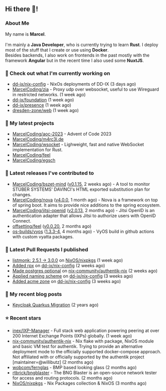 ## Hi there 👋!




### About Me

My name is **Marcel**.
<br><br>
I'm mainly a **Java Developer**, who is currently trying to learn **Rust**. I deploy most of the stuff that I create or use using **Docker**.
<br>
Besides backends, I also work on frontends in the past mostly with the framework **Angular** but in the recent time I also used some **NuxtJS**. 



### 👷 Check out what I'm currently working on

- [dd-ix/nix-config](https://github.com/dd-ix/nix-config) - NixOs deployments of DD-IX (3 days ago)
- [MarcelCoding/zia](https://github.com/MarcelCoding/zia) - Proxy udp over websocket, useful to use Wireguard in restricted networks. (1 week ago)
- [dd-ix/foundation](https://github.com/dd-ix/foundation) (1 week ago)
- [dd-ix/presence](https://github.com/dd-ix/presence) (1 week ago)
- [dresden-zone/web](https://github.com/dresden-zone/web) (1 week ago)

### 🌱 My latest projects

- [MarcelCoding/aoc-2023](https://github.com/MarcelCoding/aoc-2023) - Advent of Code 2023
- [MarcelCoding/m4rc3l.de](https://github.com/MarcelCoding/m4rc3l.de)
- [MarcelCoding/wsocket](https://github.com/MarcelCoding/wsocket) - Lighweight, fast and native WebSocket implementation for Rust.
- [MarcelCoding/feel](https://github.com/MarcelCoding/feel)
- [MarcelCoding/egsch](https://github.com/MarcelCoding/egsch)

### 🔭 Latest releases I've contributed to

- [MarcelCoding/bszet-mind](https://github.com/MarcelCoding/bszet-mind) ([v0.1.15](https://github.com/MarcelCoding/bszet-mind/releases/tag/v0.1.15), 2 weeks ago) - A tool to monitor STÜBER SYSTEMS&#39; DAVINCI&#39;s HTML exported substitution plan for changes.
- [MarcelCoding/nova](https://github.com/MarcelCoding/nova) ([v4.0.0](https://github.com/MarcelCoding/nova/releases/tag/v4.0.0), 1 month ago) - Nova is a framework on top of spring boot. It aims to provide nice additions to the spring ecosystem.
- [MarcelCoding/jitsi-openid](https://github.com/MarcelCoding/jitsi-openid) ([v2.0.13](https://github.com/MarcelCoding/jitsi-openid/releases/tag/v2.0.13), 2 months ago) - Jitsi OpenID is an authentication adapter that allows Jitsi to authorize users with OpenID Connect.
- [offsetting/feel](https://github.com/offsetting/feel) ([v0.0.20](https://github.com/offsetting/feel/releases/tag/v0.0.20), 2 months ago)
- [os-builds/vyos](https://github.com/os-builds/vyos) ([1.3.3-4](https://github.com/os-builds/vyos/releases/tag/1.3.3-4), 4 months ago) - VyOS build in github actions with custom vyatta packages.

### 🔨 Latest Pull Requests I published

- [listmonk: 2.5.1 -&gt; 3.0.0](https://github.com/NixOS/nixpkgs/pull/286523) on [NixOS/nixpkgs](https://github.com/NixOS/nixpkgs) (1 week ago)
- [Added rpx](https://github.com/dd-ix/nix-config/pull/64) on [dd-ix/nix-config](https://github.com/dd-ix/nix-config) (2 weeks ago)
- [Made postgres optional](https://github.com/nix-community/authentik-nix/pull/16) on [nix-community/authentik-nix](https://github.com/nix-community/authentik-nix) (2 weeks ago)
- [Applied naming scheme](https://github.com/dd-ix/nix-config/pull/63) on [dd-ix/nix-config](https://github.com/dd-ix/nix-config) (3 weeks ago)
- [Added acme zone](https://github.com/dd-ix/nix-config/pull/60) on [dd-ix/nix-config](https://github.com/dd-ix/nix-config) (3 weeks ago)

### 📜 My recent blog posts

- [Keycloak Quarkus Migration](https://m4rc3l.de/blog/keycloak-quarkus-migration) (2 years ago)

### ⭐ Recent stars

- [inex/IXP-Manager](https://github.com/inex/IXP-Manager) - Full stack web application powering peering at over 200 Internet Exchange Points (IXPs) globally. (1 week ago)
- [nix-community/authentik-nix](https://github.com/nix-community/authentik-nix) - Nix flake with package, NixOS module and basic VM test for authentik. Trying to provide an alternative deployment mode to the officially supported docker-compose approach. Not affiliated with or officially supported by the authentik project [maintainer=@willibutz] (2 months ago)
- [wobcom/fernglas](https://github.com/wobcom/fernglas) - BMP based looking glass (2 months ago)
- [rtbrick/bngblaster](https://github.com/rtbrick/bngblaster) - The BNG Blaster is an open-source network tester for access and routing protocols.  (2 months ago)
- [NixOS/nixpkgs](https://github.com/NixOS/nixpkgs) - Nix Packages collection &amp; NixOS (3 months ago)
